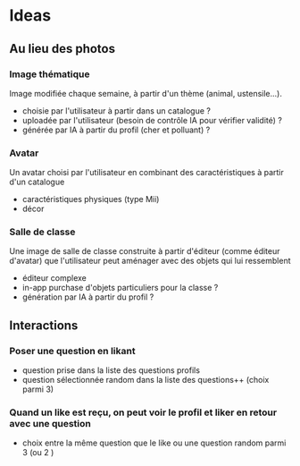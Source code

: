 # Ideas

## Au lieu des photos

### Image thématique

Image modifiée chaque semaine, à partir d'un thème (animal, ustensile...).
- choisie par l'utilisateur à partir dans un catalogue ?
- uploadée par l'utilisateur (besoin de contrôle IA pour vérifier validité) ?
- générée par IA à partir du profil (cher et polluant) ?

### Avatar

Un avatar choisi par l'utilisateur en combinant des caractéristiques à partir d'un catalogue
- caractéristiques physiques (type Mii)
- décor


### Salle de classe

Une image de salle de classe construite à partir d'éditeur (comme éditeur d'avatar) que l'utilisateur peut aménager avec des objets qui lui ressemblent

- éditeur complexe
- in-app purchase d'objets particuliers pour la classe ?
- génération par IA à partir du profil ?

## Interactions

### Poser une question en likant
- question prise dans la liste des questions profils
- question sélectionnée random dans la liste des questions++ (choix parmi 3)

### Quand un like est reçu, on peut voir le profil et liker en retour avec une question
- choix entre la même question que le like ou une question random parmi 3 (ou 2 )
